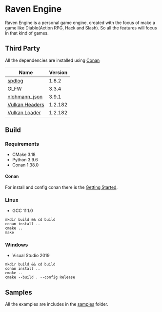 # Raven Engine
Raven Engine is a personal game engine, created with the focus of make a game like Diablo(Action RPG, Hack and Slash). So all the features will focus in that kind of games.

## Third Party
All the dependencies are installed using [Conan](https://conan.io/)

| Name | Version |
---|---
| [spdlog](https://github.com/gabime/spdlog) | 1.8.2 | 
| [GLFW](https://github.com/glfw/glfw) | 3.3.4 | 
| [nlohmann_json](https://github.com/nlohmann/json) | 3.9.1 | 
| [Vulkan Headers](https://github.com/KhronosGroup/Vulkan-Headers) | 1.2.182 | 
| [Vulkan Loader](https://github.com/KhronosGroup/Vulkan-Loader) | 1.2.182 | 

## Build
### Requirements
* CMake 3.18
* Python 3.9.6
* Conan 1.38.0

#### Conan
For install and config conan there is the [Getting Started](https://docs.conan.io/en/latest/getting_started.html).

### Linux
* GCC 11.1.0
```commandline
mkdir build && cd build
conan install ..
cmake ..
make
```

### Windows
* Visual Studio 2019
```commandline
mkdir build && cd build
conan install ..
cmake ..
cmake --build . --config Release 
```

## Samples
All the examples are includes in the [samples](samples) folder.